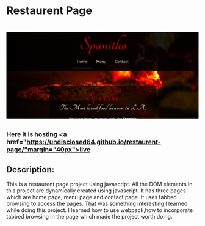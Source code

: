 # Restaurent Page

# <img src="https://github.com/Undisclosed64/restaurent-page/blob/main/restaurent.png" alt="restaurent-page-img" />

### Here it is hosting <a href="https://undisclosed64.github.io/restaurent-page/"margin="40px">live</a>

## Description:
<p> This is a restaurent page project using javascript. All the DOM elements in this project are dynamically created using javascript. It has three pages which are home page, menu page and contact page. It uses tabbed browsing to access the pages. That was something interesting I learned while doing this project. I learned how to use webpack,how to incorporate tabbed browsing in the page which made the project worth doing. <p>
